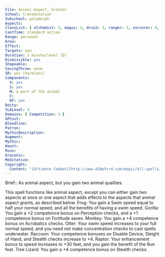 ```yaml
---
File: Animal Aspect, Greater
School: transmutation
Subschool: polymorph
Aspects: 
ClassList: { alchemist: 3, magus: 3, druid: 3, ranger: 3, sorcerer: 4, wizard: 4, bloodrager: 3, psychic: 4 }
CastTime: standard action
Range: personal
Area: 
Effect: 
Targets: you
Duration: 1 minute/level (D)
Dismissible: yes
Shapeable: 
SavingThrow: none
SR: yes (harmless)
Components:
  V: yes
  S: yes
  M: a part of the animal
  F: 
  DF: yes
Deity: 
SLALevel: 4
Domains: { Competition: 3 }
GPCost: 
Bloodline: 
Patron: 
MythicDescription: 
Augment: 
Mythic: 
Haunt: 
Ruse: 
Draconic: 
Meditative: 
Copyright:
  Content: "[Ultimate Combat](http://www.d20pfsrd.com/magic/all-spells/a/animal-aspect#TOC-Animal-Aspect-Greater)"
---
```

Brief:: As animal aspect, but you gain two animal qualities.

This spell functions like animal aspect, except you can either gain two aspects at once or one aspect that adds effects to the aspects that animal aspect grants, as described below.  Frog: You gain a Swim speed equal to half your normal speed, and all the benefits of having a swim speed.  Gorilla: You gain a +2 competence bonus on Perception checks, and a +1 competence bonus on Fortitude saves.  Monkey: You gain a +4 competence bonus on Acrobatics checks.  Otter: Your swim speed increases to your full normal speed, and you need not make concentration checks to cast spells underwater.  Raccoon: Your competence bonuses on Disable Device, Sleight of Hand, and Stealth checks increase to +4.  Raptor: Your enhancement bonus to speed increases to +30 feet, and you gain the benefit of the Run feat.  Tree Lizard: You gain a +4 competence bonus on Stealth checks.
